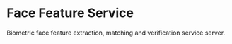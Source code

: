 # Face Feature Service

Biometric face feature extraction, matching and verification service server.  
